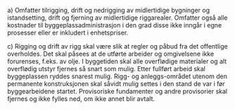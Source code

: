 a) Omfatter tilrigging, drift og nedrigging av midlertidige bygninger og istandsetting, drift og fjerning av midlertidige riggarealer. Omfatter også alle kostnader til byggeplassadministrasjon i den grad disse ikke inngår i egne prosesser eller er inkludert i enhetspriser.

c) Rigging og drift av rigg skal være slik at regler og påbud fra det offentlige overholdes. Det skal påsees at de utførte arbeider og omgivelsene ikke forurenses, f.eks. av olje. I byggetiden skal alle overflødige materialer og alt overflødig utstyr fjernes så snart som mulig. Etter fullført arbeid skal byggeplassen ryddes snarest mulig. Rigg- og anleggs-området utenom den permanente konstruksjonen skal såvidt mulig settes i den stand de var i før byggearbeidene startet. Provisoriske fundamenter og andre provisorier skal fjernes og ikke fylles ned, om ikke annet blir avtalt.

